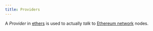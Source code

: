 ```yaml
---
title: Providers
---
```


A _Provider_ in [ethers](/knowledge/web3/frontend/ethers.md) is used to actually _talk_ to [Ethereum network](/ethereum%20network) nodes.
